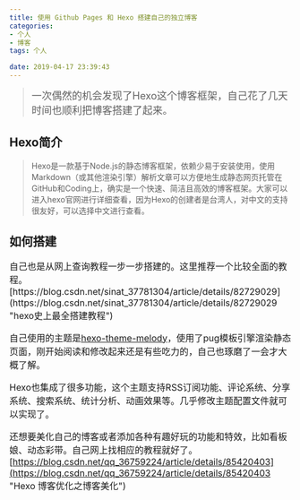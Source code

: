 ```yaml
---
title: 使用 Github Pages 和 Hexo 搭建自己的独立博客
categories: 
- 个人
- 博客
tags: 个人

date: 2019-04-17 23:39:43
---
```




> <font size=4><p>一次偶然的机会发现了Hexo这个博客框架，自己花了几天时间也顺利把博客搭建了起来。</p></font>

## Hexo简介

> Hexo是一款基于Node.js的静态博客框架，依赖少易于安装使用，使用 Markdown（或其他渲染引擎）解析文章可以方便地生成静态网页托管在GitHub和Coding上，确实是一个快速、简洁且高效的博客框架。大家可以进入hexo官网进行详细查看，因为Hexo的创建者是台湾人，对中文的支持很友好，可以选择中文进行查看。
<!--more-->
## 如何搭建
<font size=3>
自己也是从网上查询教程一步一步搭建的。这里推荐一个比较全面的教程。
[https://blog.csdn.net/sinat_37781304/article/details/82729029](https://blog.csdn.net/sinat_37781304/article/details/82729029 "hexo史上最全搭建教程")

自己使用的主题是[hexo-theme-melody](https://molunerfinn.com/hexo-theme-melody-doc/zh-Hans/ "hexo-theme-melody使用文档")，使用了pug模板引擎渲染静态页面，刚开始阅读和修改起来还是有些吃力的，自己也琢磨了一会才大概了解。

Hexo也集成了很多功能，这个主题支持RSS订阅功能、评论系统、分享系统、搜索系统、统计分析、动画效果等。几乎修改主题配置文件就可以实现了。

还想要美化自己的博客或者添加各种有趣好玩的功能和特效，比如看板娘、动态彩带。自己网上找相应的教程就好了。
[https://blog.csdn.net/qq_36759224/article/details/85420403](https://blog.csdn.net/qq_36759224/article/details/85420403 "Hexo 博客优化之博客美化")

</font>